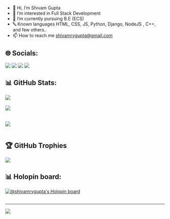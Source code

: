 - 👋 Hi, I’m Shivam Gupta
- 👀 I’m interested in Full Stack Development
- 🌱 I’m currently pursuing B.E (ECS)
- 🔤 Known languages HTML, CSS, JS, Python, Django, NodeJS , C++, and few others..
- 📫 How to reach me shivamrvgupta@gmail.com

<!---
shivamrvgupta/shivamrvgupta is a ✨ special ✨ repository because its `README.md` (this file) appears on your GitHub profile.
You can click the Preview link to take a look at your changes.
--->

## 🌐 Socials:
<a href="mailto:shivamrvgupta@gmail.com"><img src="https://img.shields.io/badge/Gmail-D14836?style=for-the-badge&logo=gmail&logoColor=white"></a> 
<a href="https://www.linkedin.com/in/shivamrvgupta/"><img src="https://img.shields.io/badge/LinkedIn-blue?style=for-the-badge&logo=linkedin&logoColor=white"></a> 
<a href="https://twitter.com/shivamrvgupta04"><img src="https://img.shields.io/badge/Twitter-1d9bf0?style=for-the-badge&logo=twitter&logoColor=white"></a>
<a href="https://www.shivamgupta.works/"><img src="https://img.shields.io/badge/Portfolio-282828?style=for-the-badge&logo=atandt&logoColor=white"></a>




## 📊 GitHub Stats:
![](https://github-readme-stats.vercel.app/api?username=shivamrvgupta&show_icons=true&theme=gruvbox)<br/><br/>
![](https://github-readme-streak-stats.herokuapp.com/?user=shivamrvgupta&theme=gruvbox&hide_border=false)<br/><br/><br/>
![](https://github-readme-stats.vercel.app/api/top-langs/?username=shivamrvgupta&theme=gruvbox&hide_border=false&include_all_commits=true&count_private=true&layout=compact)<br/><br/>


## 🏆 GitHub Trophies
![](https://github-profile-trophy.vercel.app/?username=shivamrvgupta&theme=gruvbox&no-frame=false&no-bg=true&margin-w=4)


## 📊 Holopin board:
[![@shivamrvgupta's Holopin board](https://holopin.me/shivamrvgupta)](https://holopin.io/@shivamrvgupta)<br/><br/>

---
[![](https://visitcount.itsvg.in/api?id=shivamrvgupta&label=Profile%20Views&icon=0&pretty=false)](https://visitcount.itsvg.in)
